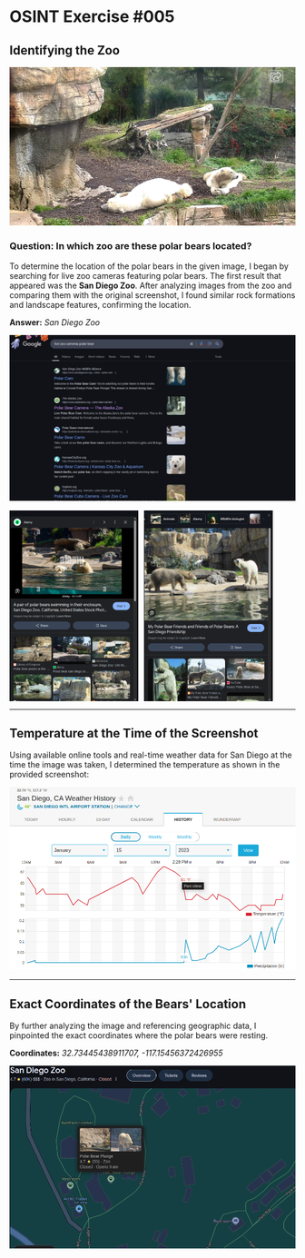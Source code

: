 # OSINT Exercise #005

## **Identifying the Zoo**

![Alt text](./images/osintexercise005.webp)

### **Question:** In which zoo are these polar bears located?

To determine the location of the polar bears in the given image, I began by searching for live zoo cameras featuring polar bears. The first result that appeared was the **San Diego Zoo**. After analyzing images from the zoo and comparing them with the original screenshot, I found similar rock formations and landscape features, confirming the location.

**Answer:** *San Diego Zoo*

![alt text](./images/Screenshot%20from%202025-03-08%2015-07-43.png)
  <div style="display: flex;">
    <img src="./images/Screenshot%20from%202025-03-08%2015-11-21.png" width="45%" style="margin-right: 10px;"/>
    <img src="./images/Screenshot%20from%202025-03-08%2015-11-46.png" width="45%"/>
  </div>


---

## **Temperature at the Time of the Screenshot**

Using available online tools and real-time weather data for San Diego at the time the image was taken, I determined the temperature as shown in the provided screenshot:

![Temperature Screenshot](image-1.png)

---

## **Exact Coordinates of the Bears' Location**

By further analyzing the image and referencing geographic data, I pinpointed the exact coordinates where the polar bears were resting.

**Coordinates:** *32.73445438911707, -117.15456372426955*

![Coordinate Screenshot](./images/b.png)

